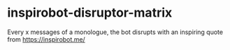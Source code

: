 # inspirobot-disruptor-matrix
Every x messages of a monologue, the bot disrupts with an inspiring quote from https://inspirobot.me/
